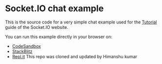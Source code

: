 # Socket.IO chat example

This is the source code for a very simple chat example used for the [Tutorial](https://socket.io/docs/v4/tutorial/introduction) guide of the Socket.IO website.

You can run this example directly in your browser on:

- [CodeSandbox](https://codesandbox.io/p/sandbox/github/socketio/chat-example?file=index.js)
- [StackBlitz](https://stackblitz.com/github/socketio/chat-example?file=index.js)
- [Repl.it](https://repl.it/github/socketio/chat-example)
This repo was cloned and updated by Himanshu kumar

